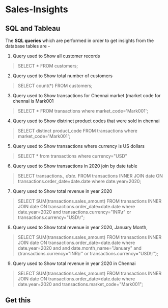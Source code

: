 # Sales-Insights
## SQL and Tableau

The **SQL queries** which are performed in order to get insights from the database tables are - 

1. Query used to Show all customer records

> SELECT * FROM customers;

2. Query used to Show total number of customers

> SELECT count(*) FROM customers;

3. Query used to Show transactions for Chennai market (market code for chennai is Mark001

> SELECT * FROM transactions where market_code='Mark001';

4. Query used to Show distrinct product codes that were sold in chennai

> SELECT distinct product_code FROM transactions where market_code='Mark001';

5. Query used to Show transactions where currency is US dollars

> SELECT * from transactions where currency="USD"

6. Query used to Show transactions in 2020 join by date table

> SELECT transactions.*, date.* FROM transactions INNER JOIN date ON transactions.order_date=date.date where date.year=2020;

7. Query used to Show total revenue in year 2020

> SELECT SUM(transactions.sales_amount) FROM transactions INNER JOIN date ON transactions.order_date=date.date where date.year=2020 and transactions.currency="INR\r" or transactions.currency="USD\r";

8. Query used to Show total revenue in year 2020, January Month,

> SELECT SUM(transactions.sales_amount) FROM transactions INNER JOIN date ON transactions.order_date=date.date where date.year=2020 and and date.month_name="January" and (transactions.currency="INR\r" or transactions.currency="USD\r");

9. Query used to Show total revenue in year 2020 in Chennai

> SELECT SUM(transactions.sales_amount) FROM transactions INNER JOIN date ON transactions.order_date=date.date where date.year=2020 and transactions.market_code="Mark001";

## Get this
